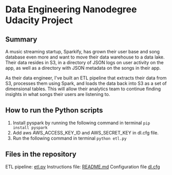 # Data Engineering Nanodegree Udacity Project
## Summary
A music streaming startup, Sparkify, has grown their user base and song database even more and want to move their data warehouse to a data lake. Their data resides in S3, in a directory of JSON logs on user activity on the app, as well as a directory with JSON metadata on the songs in their app.

As their data engineer, I've built an ETL pipeline that extracts their data from S3, processes them using Spark, and loads the data back into S3 as a set of dimensional tables. This will allow their analytics team to continue finding insights in what songs their users are listening to.

## How to run the Python scripts

1. Install pyspark by running the following command in terminal
```pip install pyspark```
2. Add aws AWS_ACCESS_KEY_ID and AWS_SECRET_KEY in dl.cfg file.
3. Run the following command in terminal 
   ```python etl.py```
## Files in the repository
ETL pipeline: [etl.py](etl.py)
Instructions file: [README.md](README.md)
Configuration file [dl.cfg](dl.cfg)